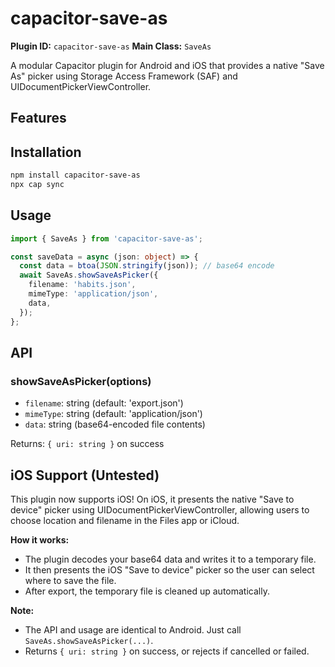 # capacitor-save-as

**Plugin ID:** `capacitor-save-as`
**Main Class:** `SaveAs`

A modular Capacitor plugin for Android and iOS that provides a native "Save As" picker using Storage Access Framework (SAF) and UIDocumentPickerViewController.

## Features

## Installation

```bash
npm install capacitor-save-as
npx cap sync
```

## Usage

```ts
import { SaveAs } from 'capacitor-save-as';

const saveData = async (json: object) => {
  const data = btoa(JSON.stringify(json)); // base64 encode
  await SaveAs.showSaveAsPicker({
    filename: 'habits.json',
    mimeType: 'application/json',
    data,
  });
};
```

## API

### showSaveAsPicker(options)

- `filename`: string (default: 'export.json')
- `mimeType`: string (default: 'application/json')
- `data`: string (base64-encoded file contents)

Returns: `{ uri: string }` on success

## iOS Support (Untested)

This plugin now supports iOS! On iOS, it presents the native "Save to device" picker using UIDocumentPickerViewController, allowing users to choose location and filename in the Files app or iCloud.

**How it works:**

- The plugin decodes your base64 data and writes it to a temporary file.
- It then presents the iOS "Save to device" picker so the user can select where to save the file.
- After export, the temporary file is cleaned up automatically.

**Note:**

- The API and usage are identical to Android. Just call `SaveAs.showSaveAsPicker(...)`.
- Returns `{ uri: string }` on success, or rejects if cancelled or failed.
